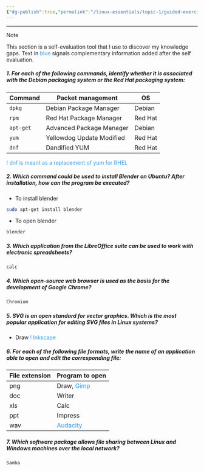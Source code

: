 ```yaml
---
{"dg-publish":true,"permalink":"/linux-essentials/topic-1/guided-exercises-1-2/","noteIcon":"1"}
---
```


---

> [!NOTE] 
> This section is a self-evaluation tool that I use to discover my knowledge gaps.
Text in <font color="#3399F">blue</font> signals complementary information added after the self evaluation.

##### 1. For each of the following commands, identify whether it is associated with the Debian packaging system or the Red Hat packaging system: 

| Command   | Packet management         | OS      |
| --------- | ------------------------- | ------- |
| `dpkg`    | Debian Package Manager    | Debian  |
| `rpm`     | Red Hat Package Manager   | Red Hat |
| `apt-get` | Advanced Package Manager  | Debian  |
| `yum`     | Yellowdog Update Modified | Red Hat |
| `dnf`     | Dandified YUM             | Red Hat |
<font color="#3399F">! dnf is meant as a replacement of yum for RHEL</font>

##### 2. Which command could be used to install Blender on Ubuntu? After installation, how can the program be executed? 
- To install blender
```bash
sudo apt-get install blender
```
- To open blender
```bash
blender
```

##### 3. Which application from the LibreOffice suite can be used to work with electronic spreadsheets? 
```bash
calc
```

##### 4. Which open-source web browser is used as the basis for the development of Google Chrome? 
```bash
Chromium
```

##### 5. SVG is an open standard for vector graphics. Which is the most popular application for editing SVG files in Linux systems? 
- Draw
<font color="#3399F">! Inkscape</font>

##### 6. For each of the following file formats, write the name of an application able to open and edit the corresponding file: 

| File extension | Program to open                        |
| -------------- | -------------------------------------- |
| png            | Draw, <font color="#3399F">Gimp</font> |
| doc            | Writer                                 |
| xls            | Calc                                   |
| ppt            | Impress                                |
| wav            | <font color="#3399F">Audacity</font>   |

##### 7. Which software package allows file sharing between Linux and Windows machines over the local network?
```bash
Samba
```
